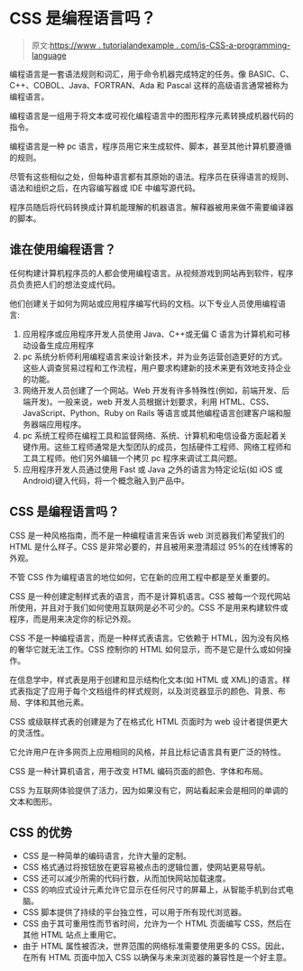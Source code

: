 # CSS 是编程语言吗？

> 原文:[https://www . tutorialandexample . com/is-CSS-a-programming-language](https://www.tutorialandexample.com/is-css-a-programming-language)

编程语言是一套语法规则和词汇，用于命令机器完成特定的任务。像 BASIC、C、C++、COBOL、Java、FORTRAN、Ada 和 Pascal 这样的高级语言通常被称为编程语言。

编程语言是一组用于将文本或可视化编程语言中的图形程序元素转换成机器代码的指令。

编程语言是一种 pc 语言，程序员用它来生成软件、脚本，甚至其他计算机要遵循的规则。

尽管有这些相似之处，但每种语言都有其原始的语法。程序员在获得语言的规则、语法和组织之后，在内容编写器或 IDE 中编写源代码。

程序员随后将代码转换成计算机能理解的机器语言。解释器被用来做不需要编译器的脚本。

## 谁在使用编程语言？

任何构建计算机程序员的人都会使用编程语言。从视频游戏到网站再到软件，程序员负责把人们的想法变成代码。

他们创建关于如何为网站或应用程序编写代码的文档。以下专业人员使用编程语言:

1.  应用程序或应用程序开发人员使用 Java、C++或无偏 C 语言为计算机和可移动设备生成应用程序
2.  pc 系统分析师利用编程语言来设计新技术，并为业务运营创造更好的方式。这些人调查贸易过程和工作流程，用户要求构建新的技术来更有效地支持企业的功能。
3.  网络开发人员创建了一个网站。Web 开发有许多特殊性(例如，前端开发、后端开发)。一般来说，web 开发人员根据计划要求，利用 HTML、CSS、JavaScript、Python、Ruby on Rails 等语言或其他编程语言创建客户端和服务器端应用程序。
4.  pc 系统工程师在编程工具和监督网络、系统、计算机和电信设备方面起着关键作用。这些工程师通常是大型团队的成员，包括硬件工程师、网络工程师和工具工程师。他们另外编辑一个拷贝 pc 程序来调试工具问题。
5.  应用程序开发人员通过使用 Fast 或 Java 之外的语言为特定论坛(如 iOS 或 Android)键入代码，将一个概念融入到产品中。

## CSS 是编程语言吗？

CSS 是一种风格指南，而不是一种编程语言来告诉 web 浏览器我们希望我们的 HTML 是什么样子。CSS 是非常必要的，并且被用来澄清超过 95%的在线博客的外观。

不管 CSS 作为编程语言的地位如何，它在新的应用工程中都是至关重要的。

CSS 是一种创建定制样式表的语言，而不是计算机语言。CSS 被每一个现代网站所使用，并且对于我们如何使用互联网是必不可少的。CSS 不是用来构建软件或程序，而是用来决定你的标记外观。

CSS 不是一种编程语言，而是一种样式表语言。它依赖于 HTML，因为没有风格的奢华它就无法工作。CSS 控制你的 HTML 如何显示，而不是它是什么或如何操作。

在信息学中，样式表是用于创建和显示结构化文本(如 HTML 或 XML)的语言。样式表指定了应用于每个文档组件的样式规则，以及浏览器显示的颜色、背景、布局、字体和其他元素。

CSS 或级联样式表的创建是为了在格式化 HTML 页面时为 web 设计者提供更大的灵活性。

它允许用户在许多网页上应用相同的风格，并且比标记语言具有更广泛的特性。

CSS 是一种计算机语言，用于改变 HTML 编码页面的颜色、字体和布局。

CSS 为互联网体验提供了活力，因为如果没有它，网站看起来会是相同的单调的文本和图形。

## CSS 的优势

*   CSS 是一种简单的编码语言，允许大量的定制。
*   CSS 格式通过将按钮放在更容易被点击的逻辑位置，使网站更易导航。
*   CSS 还可以减少所需的代码行数，从而加快网站加载速度。
*   CSS 的响应式设计元素允许它显示在任何尺寸的屏幕上，从智能手机到台式电脑。
*   CSS 脚本提供了持续的平台独立性，可以用于所有现代浏览器。
*   CSS 由于其可重用性而节省时间，允许为一个 HTML 页面编写 CSS，然后在其他 HTML 站点上重用它。
*   由于 HTML 属性被否决，世界范围的网络标准需要使用更多的 CSS。因此，在所有 HTML 页面中加入 CSS 以确保与未来浏览器的兼容性是一个好主意。